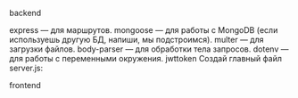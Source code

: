 backend

express — для маршрутов.
mongoose — для работы с MongoDB (если используешь другую БД, напиши, мы подстроимся).
multer — для загрузки файлов.
body-parser — для обработки тела запросов.
dotenv — для работы с переменными окружения.
jwttoken
Создай главный файл server.js:

frontend

